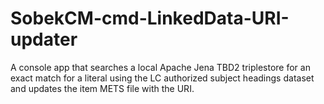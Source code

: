# SobekCM-cmd-LinkedData-URI-updater
A console app that searches a local Apache Jena TBD2 triplestore for an exact match for a literal using the LC authorized subject headings dataset and updates the item METS file with the URI.
